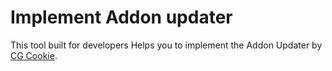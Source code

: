# Implement Addon updater

This tool built for developers Helps you to implement the Addon Updater by [CG Cookie](https://github.com/CGCookie/blender-addon-updater).

